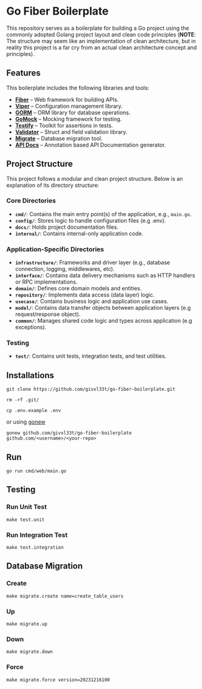 # Go Fiber Boilerplate
This repository serves as a boilerplate for building a Go project using the commonly adopted Golang project layout and clean code principles (**NOTE**: The structure may seem like an implementation of clean architecture, but in reality this project is a far cry from an actual clean architecture concept and principles).

## Features
This boilerplate includes the following libraries and tools:
- [**Fiber**](https://github.com/gofiber/fiber) – Web framework for building APIs.
- [**Viper**](https://github.com/spf13/viper) – Configuration management library.
- [**GORM**](https://github.com/go-gorm/gorm) – ORM library for database operations.
- [**GoMock**](https://github.com/uber/mock) – Mocking framework for testing.
- [**Testify**](https://github.com/stretchr/testify) – Toolkit for assertions in tests.
- [**Validator**](https://github.com/go-playground/validator) – Struct and field validation library.
- [**Migrate**](https://github.com/golang-migrate/migrate) – Database migration tool.
- [**API Docs**](https://github.com/swaggo/swag) – Annotation based API Documentation generator.

## Project Structure
This project follows a modular and clean project structure. Below is an explanation of its directory structure:

### Core Directories
- **`cmd/`**: Contains the main entry point(s) of the application, e.g., `main.go`.
- **`config/`**: Stores logic to handle configuration files (e.g .env).
- **`docs/`**: Holds project documentation files.
- **`internal/`**: Contains internal-only application code.

### Application-Specific Directories
- **`infrastructure/`**: Frameworks and driver layer (e.g., database connection, logging, middlewares, etc).
- **`interface/`**: Contains data delivery mechanisms such as HTTP handlers or RPC implementations.
- **`domain/`**: Defines core domain models and entities.
- **`repository/`**: Implements data access (data layer) logic.
- **`usecase/`**: Contains business logic and application use cases.
- **`model/`**: Contains data transfer objects between application layers (e.g request/response object).
- **`common/`**: Manages shared code logic and types across application (e.g exceptions).

### Testing
- **`test/`**: Contains unit tests, integration tests, and test utilities.

## Installations
```
git clone https://github.com/givxl33t/go-fiber-boilerplate.git
```

```
rm -rf .git/
```

```
cp .env.example .env
```

or using [gonew](https://pkg.go.dev/golang.org/x/tools/cmd/gonew)

```
gonew github.com/givxl33t/go-fiber-boilerplate github.com/<username>/<your-repo>
```
## Run
```
go run cmd/web/main.go
```
## Testing

### Run Unit Test
```
make test.unit
```

### Run Integration Test
```
make test.integration
```

## Database Migration

### Create
```
make migrate.create name=create_table_users
```

### Up
```
make migrate.up
```

### Down
```
make migrate.down
```

### Force
```
make migrate.force version=20231216100
```
